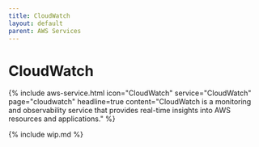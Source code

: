 ```yaml
---
title: CloudWatch
layout: default
parent: AWS Services
---
```


# CloudWatch

{% include aws-service.html icon="CloudWatch" service="CloudWatch" page="cloudwatch" headline=true
    content="CloudWatch is a monitoring and observability service that provides real-time insights into AWS resources and applications." %}

{% include wip.md %}